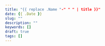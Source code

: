```yaml
---
title: "{{ replace .Name "-" " " | title }}"
date: {{ .Date }}
slug: ""
description: ""
keywords: []
draft: true
tags: []
---
```

